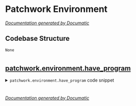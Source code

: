# Patchwork Environment

[_Documentation generated by Documatic_](https://www.documatic.com)

<!---Documatic-section-Codebase Structure-start--->
## Codebase Structure

<!---Documatic-block-system_architecture-start--->
```mermaid
None
```
<!---Documatic-block-system_architecture-end--->

# #
<!---Documatic-section-Codebase Structure-end--->

<!---Documatic-section-patchwork.environment.have_program-start--->
## [patchwork.environment.have_program](3-patchwork_environment.md#patchwork.environment.have_program)

<!---Documatic-section-have_program-start--->
<!---Documatic-block-patchwork.environment.have_program-start--->
<details>
	<summary><code>patchwork.environment.have_program</code> code snippet</summary>

```python
def have_program(c, name):
    return c.run('which {}'.format(name), hide=True, warn=True)
```
</details>
<!---Documatic-block-patchwork.environment.have_program-end--->
<!---Documatic-section-have_program-end--->

# #
<!---Documatic-section-patchwork.environment.have_program-end--->

[_Documentation generated by Documatic_](https://www.documatic.com)